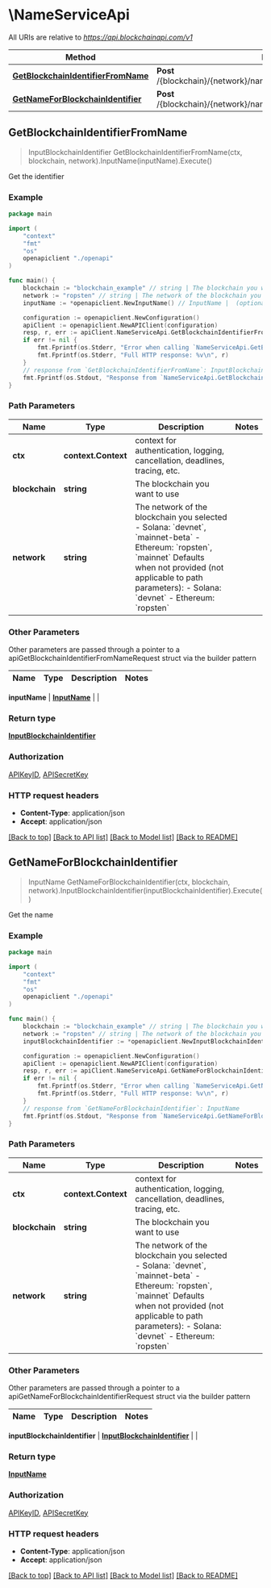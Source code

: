 # \NameServiceApi

All URIs are relative to *https://api.blockchainapi.com/v1*

Method | HTTP request | Description
------------- | ------------- | -------------
[**GetBlockchainIdentifierFromName**](NameServiceApi.md#GetBlockchainIdentifierFromName) | **Post** /{blockchain}/{network}/name_service/name_to_blockchain_identifier | Get the identifier
[**GetNameForBlockchainIdentifier**](NameServiceApi.md#GetNameForBlockchainIdentifier) | **Post** /{blockchain}/{network}/name_service/blockchain_identifier_to_name | Get the name



## GetBlockchainIdentifierFromName

> InputBlockchainIdentifier GetBlockchainIdentifierFromName(ctx, blockchain, network).InputName(inputName).Execute()

Get the identifier



### Example

```go
package main

import (
    "context"
    "fmt"
    "os"
    openapiclient "./openapi"
)

func main() {
    blockchain := "blockchain_example" // string | The blockchain you want to use 
    network := "ropsten" // string | The network of the blockchain you selected  - Solana: `devnet`, `mainnet-beta` - Ethereum: `ropsten`, `mainnet`  Defaults when not provided (not applicable to path parameters): - Solana: `devnet` - Ethereum: `ropsten`
    inputName := *openapiclient.NewInputName() // InputName |  (optional)

    configuration := openapiclient.NewConfiguration()
    apiClient := openapiclient.NewAPIClient(configuration)
    resp, r, err := apiClient.NameServiceApi.GetBlockchainIdentifierFromName(context.Background(), blockchain, network).InputName(inputName).Execute()
    if err != nil {
        fmt.Fprintf(os.Stderr, "Error when calling `NameServiceApi.GetBlockchainIdentifierFromName``: %v\n", err)
        fmt.Fprintf(os.Stderr, "Full HTTP response: %v\n", r)
    }
    // response from `GetBlockchainIdentifierFromName`: InputBlockchainIdentifier
    fmt.Fprintf(os.Stdout, "Response from `NameServiceApi.GetBlockchainIdentifierFromName`: %v\n", resp)
}
```

### Path Parameters


Name | Type | Description  | Notes
------------- | ------------- | ------------- | -------------
**ctx** | **context.Context** | context for authentication, logging, cancellation, deadlines, tracing, etc.
**blockchain** | **string** | The blockchain you want to use  | 
**network** | **string** | The network of the blockchain you selected  - Solana: &#x60;devnet&#x60;, &#x60;mainnet-beta&#x60; - Ethereum: &#x60;ropsten&#x60;, &#x60;mainnet&#x60;  Defaults when not provided (not applicable to path parameters): - Solana: &#x60;devnet&#x60; - Ethereum: &#x60;ropsten&#x60; | 

### Other Parameters

Other parameters are passed through a pointer to a apiGetBlockchainIdentifierFromNameRequest struct via the builder pattern


Name | Type | Description  | Notes
------------- | ------------- | ------------- | -------------


 **inputName** | [**InputName**](InputName.md) |  | 

### Return type

[**InputBlockchainIdentifier**](InputBlockchainIdentifier.md)

### Authorization

[APIKeyID](../README.md#APIKeyID), [APISecretKey](../README.md#APISecretKey)

### HTTP request headers

- **Content-Type**: application/json
- **Accept**: application/json

[[Back to top]](#) [[Back to API list]](../README.md#documentation-for-api-endpoints)
[[Back to Model list]](../README.md#documentation-for-models)
[[Back to README]](../README.md)


## GetNameForBlockchainIdentifier

> InputName GetNameForBlockchainIdentifier(ctx, blockchain, network).InputBlockchainIdentifier(inputBlockchainIdentifier).Execute()

Get the name



### Example

```go
package main

import (
    "context"
    "fmt"
    "os"
    openapiclient "./openapi"
)

func main() {
    blockchain := "blockchain_example" // string | The blockchain you want to use 
    network := "ropsten" // string | The network of the blockchain you selected  - Solana: `devnet`, `mainnet-beta` - Ethereum: `ropsten`, `mainnet`  Defaults when not provided (not applicable to path parameters): - Solana: `devnet` - Ethereum: `ropsten`
    inputBlockchainIdentifier := *openapiclient.NewInputBlockchainIdentifier() // InputBlockchainIdentifier |  (optional)

    configuration := openapiclient.NewConfiguration()
    apiClient := openapiclient.NewAPIClient(configuration)
    resp, r, err := apiClient.NameServiceApi.GetNameForBlockchainIdentifier(context.Background(), blockchain, network).InputBlockchainIdentifier(inputBlockchainIdentifier).Execute()
    if err != nil {
        fmt.Fprintf(os.Stderr, "Error when calling `NameServiceApi.GetNameForBlockchainIdentifier``: %v\n", err)
        fmt.Fprintf(os.Stderr, "Full HTTP response: %v\n", r)
    }
    // response from `GetNameForBlockchainIdentifier`: InputName
    fmt.Fprintf(os.Stdout, "Response from `NameServiceApi.GetNameForBlockchainIdentifier`: %v\n", resp)
}
```

### Path Parameters


Name | Type | Description  | Notes
------------- | ------------- | ------------- | -------------
**ctx** | **context.Context** | context for authentication, logging, cancellation, deadlines, tracing, etc.
**blockchain** | **string** | The blockchain you want to use  | 
**network** | **string** | The network of the blockchain you selected  - Solana: &#x60;devnet&#x60;, &#x60;mainnet-beta&#x60; - Ethereum: &#x60;ropsten&#x60;, &#x60;mainnet&#x60;  Defaults when not provided (not applicable to path parameters): - Solana: &#x60;devnet&#x60; - Ethereum: &#x60;ropsten&#x60; | 

### Other Parameters

Other parameters are passed through a pointer to a apiGetNameForBlockchainIdentifierRequest struct via the builder pattern


Name | Type | Description  | Notes
------------- | ------------- | ------------- | -------------


 **inputBlockchainIdentifier** | [**InputBlockchainIdentifier**](InputBlockchainIdentifier.md) |  | 

### Return type

[**InputName**](InputName.md)

### Authorization

[APIKeyID](../README.md#APIKeyID), [APISecretKey](../README.md#APISecretKey)

### HTTP request headers

- **Content-Type**: application/json
- **Accept**: application/json

[[Back to top]](#) [[Back to API list]](../README.md#documentation-for-api-endpoints)
[[Back to Model list]](../README.md#documentation-for-models)
[[Back to README]](../README.md)

